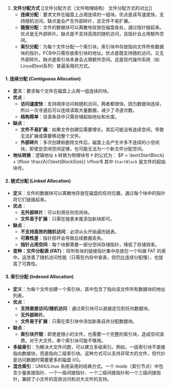 1.  **文件分配方式**  [[文件分配方式（文件物理结构） 文件分配方式的对比]] 
    *   **连续分配**：要求文件在磁盘上占用连续的一组块。优点是读写速度快，支持随机访问。缺点是会产生外部碎片，且文件不易扩展。
    *   **链接分配**：文件的数据块可以离散地存放在磁盘各处，通过指针链起来。优点是无外部碎片。缺点是不支持高效的随机访问，且指针会占用额外空间。
    *   **索引分配**：为每个文件分配一个索引块，索引块中存放指向文件所有数据块的指针。FCB中只需存放索引块的地址。优点是既支持随机访问，又无外部碎片。缺点是索引块本身会占用额外空间。这是现代操作系统（如Linux的ext系列）普遍采用的方式。
#### 1. 连续分配 (Contiguous Allocation)

*   **定义**：要求每个文件在磁盘上占用一组连续的块。
*   **优点**：
    *   **访问速度快**：支持顺序访问和随机访问，两者都很快。因为数据块连续，所以一次寻道后可以连续读取大量数据，减少了寻道次数。
    *   **结构简单**：目录条目中只需存储起始地址和长度。
*   **缺点**：
    *   **文件不易扩展**：如果文件创建后需要增长，其后可能没有连续空间，导致无法扩展或需要移动整个文件。
    *   **外部碎片**：多次创建和删除文件后，磁盘上会产生许多不连续的小空闲块，即使总空闲空间足够，也可能无法为一个新文件分配空间。
*   **地址转换**：逻辑地址 `A` 转换为物理块号 `P` 的公式为：
    $P = \text{StartBlock} + \lfloor \frac{A}{\text{BlockSize}} \rfloor$
    其中 `StartBlock` 是文件的起始块号。

#### 2. 链式分配 (Linked Allocation)

*   **定义**：文件的数据块可以离散地存放在磁盘的任何位置。通过每个块中的指针将它们链接起来。
*   **优点**：
    *   **无外部碎片**：可以利用任何空闲块。
    *   **文件易于扩展**：只需在链表末尾添加新块即可。
*   **缺点**：
    *   **不支持高效的随机访问**：必须从头开始遍历链表。
    *   **可靠性差**：指针损坏会导致后续数据丢失。
    *   **指针占用空间**：每个块都需要一部分空间存储指针，降低了存储效率。
*   **变种：文件分配表 (FAT)**：将所有块的链接指针集中存放在一个叫做 FAT 的表中。这改善了随机访问性能（只需在内存中查表，但仍比连续分配慢），也提高了可靠性。

#### 3. 索引分配 (Indexed Allocation)

*   **定义**：为每个文件创建一个索引块，其中包含了指向该文件所有数据块的地址列表。
*   **优点**：
    *   **支持直接访问/随机访问**：通过索引块可以直接定位到任何数据块。
    *   **无外部碎片**。
    *   **文件易于扩展**：只需在索引块中添加新条目并分配数据块。
*   **缺点**：
    *   **索引块开销**：即使是很小的文件，也需要一个完整的索引块，造成空间浪费。对于大文件，单个索引块可能不够用。
*   **多级索引**：为解决大文件问题，可以建立多级索引。例如，一级索引块不直接指向数据块，而是指向二级索引块。这种方式可以支持非常大的文件，但代价是访问数据时需要更多的磁盘 I/O。
*   **混合索引**：UNIX/Linux 系统采用的经典方式。一个 inode（索引节点）中包含少量直接指针、一个一级间接指针、一个二级间接指针和一个三级间接指针，兼顾了小文件的高效访问和对大文件的支持。
